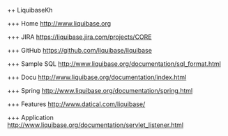 ++ LiquibaseKh

+++ Home
http://www.liquibase.org

+++ JIRA
https://liquibase.jira.com/projects/CORE

+++ GitHub
https://github.com/liquibase/liquibase

+++ Sample SQL
http://www.liquibase.org/documentation/sql_format.html

+++ Docu
http://www.liquibase.org/documentation/index.html

+++ Spring
http://www.liquibase.org/documentation/spring.html

+++ Features
http://www.datical.com/liquibase/

+++ Application 
http://www.liquibase.org/documentation/servlet_listener.html
